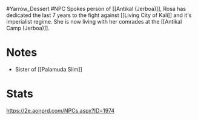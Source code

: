 #Yarrow_Dessert #NPC 
Spokes person of [[Antikal (Jerboa)]], Rosa has dedicated the last 7 years to the fight against [[Living City of Kali]] and it's imperialist regime. She is now living with her comrades at the [[Antikal Camp (Jerboa)]].
# Notes
- Sister of [[Palamuda Slim]]
# Stats
https://2e.aonprd.com/NPCs.aspx?ID=1974